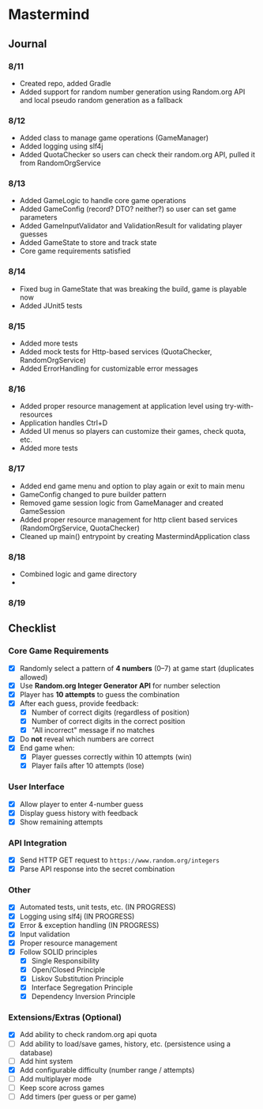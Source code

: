 # Mastermind




## Journal
### 8/11
- Created repo, added Gradle
- Added support for random number generation using Random.org API and local pseudo random generation as a fallback

### 8/12
- Added class to manage game operations (GameManager)
- Added logging using slf4j
- Added QuotaChecker so users can check their random.org API, pulled it from RandomOrgService

### 8/13
- Added GameLogic to handle core game operations
- Added GameConfig (record? DTO? neither?) so user can set game parameters
- Added GameInputValidator and ValidationResult for validating player guesses
- Added GameState to store and track state
- Core game requirements satisfied

### 8/14
- Fixed bug in GameState that was breaking the build, game is playable now
- Added JUnit5 tests

### 8/15
- Added more tests
- Added mock tests for Http-based services (QuotaChecker, RandomOrgService)
- Added ErrorHandling for customizable error messages

### 8/16
- Added proper resource management at application level using try-with-resources 
- Application handles Ctrl+D
- Added UI menus so players can customize their games, check quota, etc.
- Added more tests

### 8/17
- Added end game menu and option to play again or exit to main menu
- GameConfig changed to pure builder pattern
- Removed game session logic from GameManager and created GameSession
- Added proper resource management for http client based services (RandomOrgService, QuotaChecker)
- Cleaned up main() entrypoint by creating MastermindApplication class

### 8/18
- Combined logic and game directory
- 

### 8/19

## Checklist
### Core Game Requirements
- [X] Randomly select a pattern of **4 numbers** (0–7) at game start (duplicates allowed)
- [X] Use **Random.org Integer Generator API** for number selection
- [X] Player has **10 attempts** to guess the combination
- [X] After each guess, provide feedback:
  - [X] Number of correct digits (regardless of position)
  - [X] Number of correct digits in the correct position
  - [X] "All incorrect" message if no matches
- [X] Do **not** reveal which numbers are correct
- [X] End game when:
  - [X] Player guesses correctly within 10 attempts (win)
  - [X] Player fails after 10 attempts (lose)

### User Interface
- [X] Allow player to enter 4-number guess
- [X] Display guess history with feedback
- [X] Show remaining attempts

### API Integration
- [X] Send HTTP GET request to `https://www.random.org/integers`
- [X] Parse API response into the secret combination

### Other
- [X] Automated tests, unit tests, etc.   (IN PROGRESS)
- [X] Logging using slf4j   (IN PROGRESS)
- [X] Error & exception handling   (IN PROGRESS)
- [X] Input validation
- [X] Proper resource management
- [X] Follow SOLID principles
  - [X] Single Responsibility
  - [X] Open/Closed Principle
  - [X] Liskov Substitution Principle
  - [X] Interface Segregation Principle
  - [X] Dependency Inversion Principle

### Extensions/Extras (Optional)
- [X] Add ability to check random.org api quota
- [ ] Add ability to load/save games, history, etc. (persistence using a database)
- [ ] Add hint system
- [X] Add configurable difficulty (number range / attempts)
- [ ] Add multiplayer mode
- [ ] Keep score across games
- [ ] Add timers (per guess or per game)
